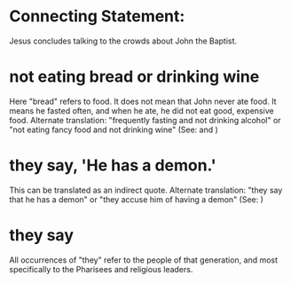 
# Connecting Statement:
Jesus concludes talking to the crowds about John the Baptist.

# not eating bread or drinking wine
Here "bread" refers to food. It does not mean that John never ate food. It means he fasted often, and when he ate, he did not eat good, expensive food. Alternate translation: "frequently fasting and not drinking alcohol" or "not eating fancy food and not drinking wine" (See:  and )

# they say, 'He has a demon.'
This can be translated as an indirect quote. Alternate translation: "they say that he has a demon" or "they accuse him of having a demon" (See: )

# they say
All occurrences of "they" refer to the people of that generation, and most specifically to the Pharisees and religious leaders.